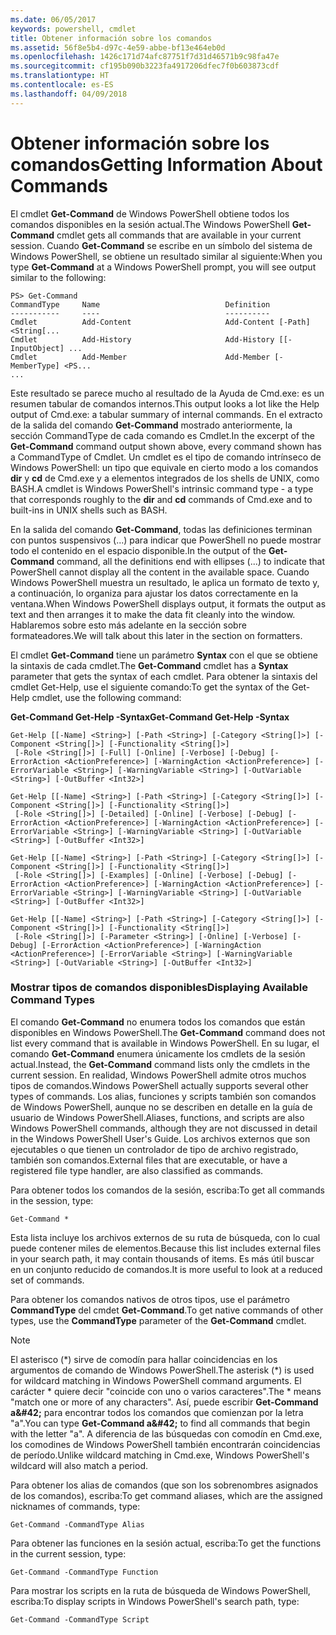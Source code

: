 ```yaml
---
ms.date: 06/05/2017
keywords: powershell, cmdlet
title: Obtener información sobre los comandos
ms.assetid: 56f8e5b4-d97c-4e59-abbe-bf13e464eb0d
ms.openlocfilehash: 1426c171d74afc87751f7d31d46571b9c98fa47e
ms.sourcegitcommit: cf195b090b3223fa4917206dfec7f0b603873cdf
ms.translationtype: HT
ms.contentlocale: es-ES
ms.lasthandoff: 04/09/2018
---
```

# <a name="getting-information-about-commands"></a><span data-ttu-id="a957e-103">Obtener información sobre los comandos</span><span class="sxs-lookup"><span data-stu-id="a957e-103">Getting Information About Commands</span></span>
<span data-ttu-id="a957e-104">El cmdlet **Get-Command** de Windows PowerShell obtiene todos los comandos disponibles en la sesión actual.</span><span class="sxs-lookup"><span data-stu-id="a957e-104">The Windows PowerShell **Get-Command** cmdlet gets all commands that are available in your current session.</span></span> <span data-ttu-id="a957e-105">Cuando **Get-Command** se escribe en un símbolo del sistema de Windows PowerShell, se obtiene un resultado similar al siguiente:</span><span class="sxs-lookup"><span data-stu-id="a957e-105">When you type **Get-Command** at a Windows PowerShell prompt, you will see output similar to the following:</span></span>

```
PS> Get-Command
CommandType     Name                            Definition
-----------     ----                            ----------
Cmdlet          Add-Content                     Add-Content [-Path] <String[...
Cmdlet          Add-History                     Add-History [[-InputObject] ...
Cmdlet          Add-Member                      Add-Member [-MemberType] <PS...
...
```

<span data-ttu-id="a957e-106">Este resultado se parece mucho al resultado de la Ayuda de Cmd.exe: es un resumen tabular de comandos internos.</span><span class="sxs-lookup"><span data-stu-id="a957e-106">This output looks a lot like the Help output of Cmd.exe: a tabular summary of internal commands.</span></span> <span data-ttu-id="a957e-107">En el extracto de la salida del comando **Get-Command** mostrado anteriormente, la sección CommandType de cada comando es Cmdlet.</span><span class="sxs-lookup"><span data-stu-id="a957e-107">In the excerpt of the **Get-Command** command output shown above, every command shown has a CommandType of Cmdlet.</span></span> <span data-ttu-id="a957e-108">Un cmdlet es el tipo de comando intrínseco de Windows PowerShell: un tipo que equivale en cierto modo a los comandos **dir** y **cd** de Cmd.exe y a elementos integrados de los shells de UNIX, como BASH.</span><span class="sxs-lookup"><span data-stu-id="a957e-108">A cmdlet is Windows PowerShell's intrinsic command type - a type that corresponds roughly to the **dir** and **cd** commands of Cmd.exe and to built-ins in UNIX shells such as BASH.</span></span>

<span data-ttu-id="a957e-109">En la salida del comando **Get-Command**, todas las definiciones terminan con puntos suspensivos (...) para indicar que PowerShell no puede mostrar todo el contenido en el espacio disponible.</span><span class="sxs-lookup"><span data-stu-id="a957e-109">In the output of the **Get-Command** command, all the definitions end with ellipses (...) to indicate that PowerShell cannot display all the content in the available space.</span></span> <span data-ttu-id="a957e-110">Cuando Windows PowerShell muestra un resultado, le aplica un formato de texto y, a continuación, lo organiza para ajustar los datos correctamente en la ventana.</span><span class="sxs-lookup"><span data-stu-id="a957e-110">When Windows PowerShell displays output, it formats the output as text and then arranges it to make the data fit cleanly into the window.</span></span> <span data-ttu-id="a957e-111">Hablaremos sobre esto más adelante en la sección sobre formateadores.</span><span class="sxs-lookup"><span data-stu-id="a957e-111">We will talk about this later in the section on formatters.</span></span>

<span data-ttu-id="a957e-112">El cmdlet **Get-Command** tiene un parámetro **Syntax** con el que se obtiene la sintaxis de cada cmdlet.</span><span class="sxs-lookup"><span data-stu-id="a957e-112">The **Get-Command** cmdlet has a **Syntax** parameter that gets the syntax of each cmdlet.</span></span> <span data-ttu-id="a957e-113">Para obtener la sintaxis del cmdlet Get-Help, use el siguiente comando:</span><span class="sxs-lookup"><span data-stu-id="a957e-113">To get the syntax of the Get-Help cmdlet, use the following command:</span></span>

<span data-ttu-id="a957e-114">**Get-Command Get-Help -Syntax**</span><span class="sxs-lookup"><span data-stu-id="a957e-114">**Get-Command Get-Help -Syntax**</span></span>

```
Get-Help [[-Name] <String>] [-Path <String>] [-Category <String[]>] [-Component <String[]>] [-Functionality <String[]>]
 [-Role <String[]>] [-Full] [-Online] [-Verbose] [-Debug] [-ErrorAction <ActionPreference>] [-WarningAction <ActionPreference>] [-ErrorVariable <String>] [-WarningVariable <String>] [-OutVariable <String>] [-OutBuffer <Int32>]

Get-Help [[-Name] <String>] [-Path <String>] [-Category <String[]>] [-Component <String[]>] [-Functionality <String[]>]
 [-Role <String[]>] [-Detailed] [-Online] [-Verbose] [-Debug] [-ErrorAction <ActionPreference>] [-WarningAction <ActionPreference>] [-ErrorVariable <String>] [-WarningVariable <String>] [-OutVariable <String>] [-OutBuffer <Int32>]

Get-Help [[-Name] <String>] [-Path <String>] [-Category <String[]>] [-Component <String[]>] [-Functionality <String[]>]
 [-Role <String[]>] [-Examples] [-Online] [-Verbose] [-Debug] [-ErrorAction <ActionPreference>] [-WarningAction <ActionPreference>] [-ErrorVariable <String>] [-WarningVariable <String>] [-OutVariable <String>] [-OutBuffer <Int32>]

Get-Help [[-Name] <String>] [-Path <String>] [-Category <String[]>] [-Component <String[]>] [-Functionality <String[]>]
 [-Role <String[]>] [-Parameter <String>] [-Online] [-Verbose] [-Debug] [-ErrorAction <ActionPreference>] [-WarningAction <ActionPreference>] [-ErrorVariable <String>] [-WarningVariable <String>] [-OutVariable <String>] [-OutBuffer <Int32>]
```

### <a name="displaying-available-command-types"></a><span data-ttu-id="a957e-115">Mostrar tipos de comandos disponibles</span><span class="sxs-lookup"><span data-stu-id="a957e-115">Displaying Available Command Types</span></span>
<span data-ttu-id="a957e-116">El comando **Get-Command** no enumera todos los comandos que están disponibles en Windows PowerShell.</span><span class="sxs-lookup"><span data-stu-id="a957e-116">The **Get-Command** command does not list every command that is available in Windows PowerShell.</span></span> <span data-ttu-id="a957e-117">En su lugar, el comando **Get-Command** enumera únicamente los cmdlets de la sesión actual.</span><span class="sxs-lookup"><span data-stu-id="a957e-117">Instead, the **Get-Command** command lists only the cmdlets in the current session.</span></span> <span data-ttu-id="a957e-118">En realidad, Windows PowerShell admite otros muchos tipos de comandos.</span><span class="sxs-lookup"><span data-stu-id="a957e-118">Windows PowerShell actually supports several other types of commands.</span></span> <span data-ttu-id="a957e-119">Los alias, funciones y scripts también son comandos de Windows PowerShell, aunque no se describen en detalle en la guía de usuario de Windows PowerShell.</span><span class="sxs-lookup"><span data-stu-id="a957e-119">Aliases, functions, and scripts are also Windows PowerShell commands, although they are not discussed in detail in the Windows PowerShell User's Guide.</span></span> <span data-ttu-id="a957e-120">Los archivos externos que son ejecutables o que tienen un controlador de tipo de archivo registrado, también son comandos.</span><span class="sxs-lookup"><span data-stu-id="a957e-120">External files that are executable, or have a registered file type handler, are also classified as commands.</span></span>

<span data-ttu-id="a957e-121">Para obtener todos los comandos de la sesión, escriba:</span><span class="sxs-lookup"><span data-stu-id="a957e-121">To get all commands in the session, type:</span></span>

```
Get-Command *
```

<span data-ttu-id="a957e-122">Esta lista incluye los archivos externos de su ruta de búsqueda, con lo cual puede contener miles de elementos.</span><span class="sxs-lookup"><span data-stu-id="a957e-122">Because this list includes external files in your search path, it may contain thousands of items.</span></span> <span data-ttu-id="a957e-123">Es más útil buscar en un conjunto reducido de comandos.</span><span class="sxs-lookup"><span data-stu-id="a957e-123">It is more useful to look at a reduced set of commands.</span></span>

<span data-ttu-id="a957e-124">Para obtener los comandos nativos de otros tipos, use el parámetro **CommandType** del cmdet **Get-Command**.</span><span class="sxs-lookup"><span data-stu-id="a957e-124">To get native commands of other types, use the **CommandType** parameter of the **Get-Command** cmdlet.</span></span>

> [!NOTE]
> <span data-ttu-id="a957e-125">El asterisco (\*) sirve de comodín para hallar coincidencias en los argumentos de comando de Windows PowerShell.</span><span class="sxs-lookup"><span data-stu-id="a957e-125">The asterisk (\*) is used for wildcard matching in Windows PowerShell command arguments.</span></span> <span data-ttu-id="a957e-126">El carácter \* quiere decir "coincide con uno o varios caracteres".</span><span class="sxs-lookup"><span data-stu-id="a957e-126">The \* means "match one or more of any characters".</span></span> <span data-ttu-id="a957e-127">Así, puede escribir **Get-Command a\&#42;** para encontrar todos los comandos que comienzan por la letra "a".</span><span class="sxs-lookup"><span data-stu-id="a957e-127">You can type **Get-Command a\&#42;** to find all commands that begin with the letter "a".</span></span> <span data-ttu-id="a957e-128">A diferencia de las búsquedas con comodín en Cmd.exe, los comodines de Windows PowerShell también encontrarán coincidencias de período.</span><span class="sxs-lookup"><span data-stu-id="a957e-128">Unlike wildcard matching in Cmd.exe, Windows PowerShell's wildcard will also match a period.</span></span>

<span data-ttu-id="a957e-129">Para obtener los alias de comandos (que son los sobrenombres asignados de los comandos), escriba:</span><span class="sxs-lookup"><span data-stu-id="a957e-129">To get command aliases, which are the assigned nicknames of commands, type:</span></span>

```
Get-Command -CommandType Alias
```

<span data-ttu-id="a957e-130">Para obtener las funciones en la sesión actual, escriba:</span><span class="sxs-lookup"><span data-stu-id="a957e-130">To get the functions in the current session, type:</span></span>

```
Get-Command -CommandType Function
```

<span data-ttu-id="a957e-131">Para mostrar los scripts en la ruta de búsqueda de Windows PowerShell, escriba:</span><span class="sxs-lookup"><span data-stu-id="a957e-131">To display scripts in Windows PowerShell's search path, type:</span></span>

```
Get-Command -CommandType Script
```